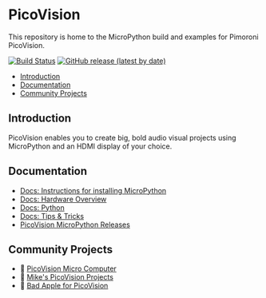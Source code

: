 # PicoVision <!-- omit in toc -->

This repository is home to the MicroPython build and examples for Pimoroni PicoVision.

[![Build Status](https://img.shields.io/github/actions/workflow/status/pimoroni/picovision/micropython.yml?branch=main&label=MicroPython)](https://github.com/pimoroni/picovision/actions/workflows/micropython.yml)
[![GitHub release (latest by date)](https://img.shields.io/github/v/release/pimoroni/picovision)](https://github.com/pimoroni/picovision/releases/latest/)

- [Introduction](#introduction)
- [Documentation](#documentation)
- [Community Projects](#community-projects)

## Introduction

PicoVision enables you to create big, bold audio visual projects using MicroPython and an HDMI display of your choice.

## Documentation

* [Docs: Instructions for installing MicroPython](docs/setting-up-micropython.md)
* [Docs: Hardware Overview](docs/hardware.md)
* [Docs: Python](docs/python-documentation.md)
* [Docs: Tips & Tricks](docs/tips-and-tricks.md)
* [PicoVision MicroPython Releases](https://github.com/pimoroni/picovision/releases)

## Community Projects

* :link: [PicoVision Micro Computer](https://github.com/Gadgetoid/picovision-micro-computer)
* :link: [Mike's PicoVision Projects](https://github.com/MichaelBell/picovision-projects)
* :link: [Bad Apple for PicoVision](https://github.com/MichaelBell/badapple)
